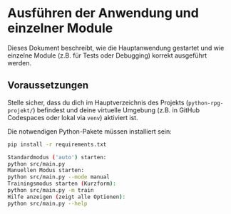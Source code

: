 # Ausführen der Anwendung und einzelner Module

Dieses Dokument beschreibt, wie die Hauptanwendung gestartet und wie einzelne Module (z.B. für Tests oder Debugging) korrekt ausgeführt werden.

## Voraussetzungen

Stelle sicher, dass du dich im Hauptverzeichnis des Projekts (`python-rpg-projekt/`) befindest und deine virtuelle Umgebung (z.B. in GitHub Codespaces oder lokal via `venv`) aktiviert ist.

Die notwendigen Python-Pakete müssen installiert sein:
```bash
pip install -r requirements.txt

Standardmodus ('auto') starten:
python src/main.py
Manuellen Modus starten:
python src/main.py --mode manual
Trainingsmodus starten (Kurzform):
python src/main.py -m train
Hilfe anzeigen (zeigt alle Optionen):
python src/main.py --help
